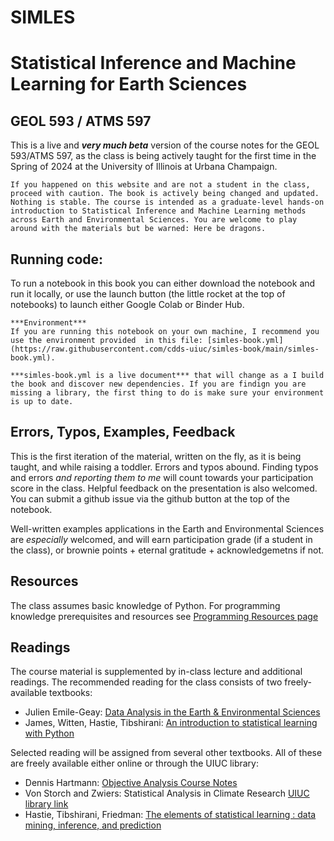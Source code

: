 # SIMLES
# Statistical Inference and Machine Learning for Earth Sciences
## GEOL 593 / ATMS 597 


This is a live and ***very much beta*** version of the course notes for the GEOL 593/ATMS 597, as the class is being actively taught for the first time in the Spring of 2024 at the University of Illinois at Urbana Champaign. 

```{warning}
If you happened on this website and are not a student in the class, proceed with caution. The book is actively being changed and updated. Nothing is stable. The course is intended as a graduate-level hands-on introduction to Statistical Inference and Machine Learning methods across Earth and Environmental Sciences. You are welcome to play around with the materials but be warned: Here be dragons.
```

## Running code:
To run a notebook in this book you can either download the notebook and run it locally, or use the launch button (the little rocket at the top of notebooks) to launch either Google Colab or Binder Hub. 

```{Important}
***Environment***
If you are running this notebook on your own machine, I recommend you use the environment provided  in this file: [simles-book.yml](https://raw.githubusercontent.com/cdds-uiuc/simles-book/main/simles-book.yml).

***simles-book.yml is a live document*** that will change as a I build the book and discover new dependencies. If you are findign you are missing a library, the first thing to do is make sure your environment is up to date.

```

## Errors, Typos, Examples, Feedback
This is the first iteration of the material, written on the fly, as it is being taught, and while raising a toddler. Errors and typos abound. Finding typos and errors *and reporting them to me* will count towards your participation score in the class. Helpful feedback on the presentation is also welcomed. You can submit a github issue via the github button at the top of the notebook.  

Well-written examples applications in the Earth and Environmental Sciences are *especially* welcomed, and will earn participation grade (if a student in the class), or brownie points + eternal gratitude + acknowledgemetns if not. 


## Resources
The class assumes basic knowledge of Python. For programming knowledge prerequisites and resources see [Programming Resources page](https://cdds-uiuc.github.io/simles-book/Programming.html)


## Readings
The course material is supplemented by in-class lecture and additional readings. The recommended reading for the class consists of two freely-available textbooks:
- Julien Emile-Geay: [Data Analysis in the Earth & Environmental Sciences](https://figshare.com/articles/book/Data_Analysis_in_the_Earth_Environmental_Sciences/1014336/10)
- James, Witten, Hastie, Tibshirani: [An introduction to statistical learning with Python](https://www.statlearning.com/)


Selected reading will be assigned from several other textbooks. All of these are freely available either online or through the UIUC library:
- Dennis Hartmann: [Objective Analysis Course Notes](https://atmos.uw.edu/~dennis/552_Notes_ftp.html) 
- Von Storch and Zwiers: Statistical Analysis in Climate Research [UIUC library link](https://i-share-uiu.primo.exlibrisgroup.com/permalink/01CARLI_UIU/gpjosq/alma99653508612205899)
- Hastie, Tibshirani, Friedman: [The elements of statistical learning : data mining, inference, and prediction](https://hastie.su.domains/ElemStatLearn/)
